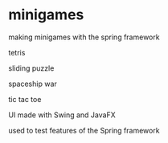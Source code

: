# minigames

making minigames with the spring framework

tetris

sliding puzzle

spaceship war

tic tac toe

UI made with Swing and JavaFX

used to test features of the Spring framework